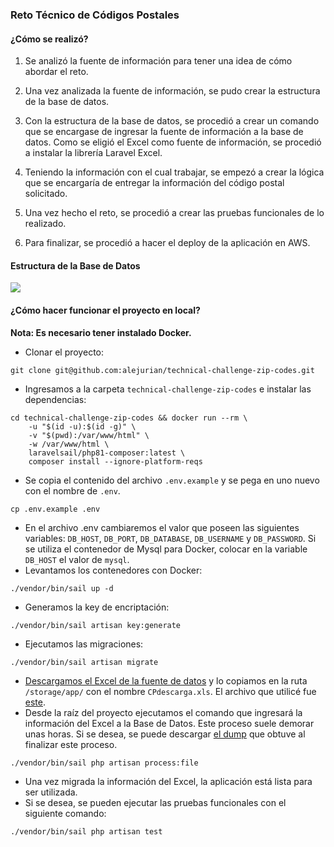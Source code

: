 ### Reto Técnico de Códigos Postales

#### ¿Cómo se realizó?
1. Se analizó la fuente de información para tener una idea de cómo abordar el reto.
2. Una vez analizada la fuente de información, se pudo crear la estructura de la base de datos.

3. Con la estructura de la base de datos, se procedió a crear un comando que se encargase de ingresar la fuente de información a la base de datos. Como se eligió el Excel como fuente de información, se procedió a instalar la librería Laravel Excel.
4. Teniendo la información con el cual trabajar, se empezó a crear la lógica que se encargaría de entregar la información del código postal solicitado.
5. Una vez hecho el reto, se procedió a crear las pruebas funcionales de lo realizado.
6. Para finalizar, se procedió a hacer el deploy de la aplicación en AWS.


#### Estructura de la Base de Datos
![](https://i.imgur.com/E5Stuy7.png)

#### ¿Cómo hacer funcionar el proyecto en local?
**Nota: Es necesario tener instalado Docker.**
- Clonar el proyecto:
```
git clone git@github.com:alejurian/technical-challenge-zip-codes.git
```
- Ingresamos a la carpeta `technical-challenge-zip-codes` e instalar las dependencias:
```
cd technical-challenge-zip-codes && docker run --rm \
    -u "$(id -u):$(id -g)" \
    -v "$(pwd):/var/www/html" \
    -w /var/www/html \
    laravelsail/php81-composer:latest \
    composer install --ignore-platform-reqs
```
- Se copia el contenido del archivo `.env.example` y se pega en uno nuevo con el nombre de `.env`.
```
cp .env.example .env
```
- En el archivo .env cambiaremos el valor que poseen las siguientes variables: `DB_HOST`, `DB_PORT`, `DB_DATABASE`, `DB_USERNAME` y `DB_PASSWORD`. Si se utiliza el contenedor de Mysql para Docker, colocar en la variable `DB_HOST` el valor de `mysql`.
- Levantamos los contenedores con Docker:
```
./vendor/bin/sail up -d
```
- Generamos la key de encriptación:
```
./vendor/bin/sail artisan key:generate
```
- Ejecutamos las migraciones:
```
./vendor/bin/sail artisan migrate
```
- [Descargamos el Excel de la fuente de datos](https://www.correosdemexico.gob.mx/SSLServicios/ConsultaCP/CodigoPostal_Exportar.aspx "Descargamos el Excel de la fuente de datos") y lo copiamos en la ruta `/storage/app/` con el nombre `CPdescarga.xls`. El archivo que utilicé fue [este](https://docs.google.com/spreadsheets/d/1WfHb4pxLSoeI_FjtbPAVnvoJemzu-VSg/edit?usp=share_link&ouid=101262177311718890593&rtpof=true&sd=true "este").
- Desde la raíz del proyecto ejecutamos el comando que ingresará la información del Excel a la Base de Datos. Este proceso suele demorar unas horas. Si se desea, se puede descargar [el dump](https://drive.google.com/file/d/1q97Rrw-woc6D2S-FcxXeHkc49wQtxMlc/view?usp=share_link "el dump") que obtuve al finalizar este proceso.
```
./vendor/bin/sail php artisan process:file
```
- Una vez migrada la información del Excel, la aplicación está lista para ser utilizada.
- Si se desea, se pueden ejecutar las pruebas funcionales con el siguiente comando:
```
./vendor/bin/sail php artisan test
```
